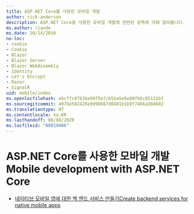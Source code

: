```yaml
---
title: ASP.NET Core를 사용한 모바일 개발
author: rick-anderson
description: ASP.NET Core을 사용한 모바일 개발에 관련된 항목에 대해 알아봅니다.
ms.author: riande
ms.date: 10/14/2016
no-loc:
- cookie
- Cookie
- Blazor
- Blazor Server
- Blazor WebAssembly
- Identity
- Let's Encrypt
- Razor
- SignalR
uid: mobile/index
ms.openlocfilehash: ebcffc6f636e99f5e7cb5ba5e6e88fb6c85121bf
ms.sourcegitcommit: 497be502426e9d90bb7d0401b1b9f74b6a384682
ms.translationtype: HT
ms.contentlocale: ko-KR
ms.lasthandoff: 08/08/2020
ms.locfileid: "88019406"
---
```

# <a name="mobile-development-with-aspnet-core"></a><span data-ttu-id="54f85-103">ASP.NET Core를 사용한 모바일 개발</span><span class="sxs-lookup"><span data-stu-id="54f85-103">Mobile development with ASP.NET Core</span></span>

* [<span data-ttu-id="54f85-104">네이티브 모바일 앱에 대한 백 엔드 서비스 만들기</span><span class="sxs-lookup"><span data-stu-id="54f85-104">Create backend services for native mobile apps</span></span>](native-mobile-backend.md)
